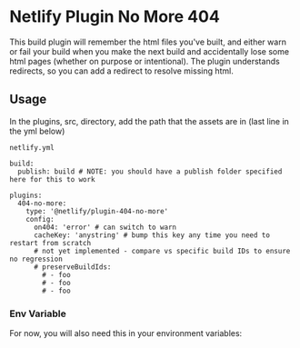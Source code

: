 # Netlify Plugin No More 404 

This build plugin will remember the html files you've built, and either warn or fail your build when you make the next build and accidentally lose some html pages (whether on purpose or intentional). The plugin understands redirects, so you can add a redirect to resolve missing html.

## Usage

In the plugins, src, directory, add the path that the assets are in (last line in the yml below)

`netlify.yml`

```
build:
  publish: build # NOTE: you should have a publish folder specified here for this to work

plugins:
  404-no-more:
    type: '@netlify/plugin-404-no-more'
    config:
      on404: 'error' # can switch to warn
      cacheKey: 'anystring' # bump this key any time you need to restart from scratch
      # not yet implemented - compare vs specific build IDs to ensure no regression
      # preserveBuildIds: 
        # - foo 
        # - foo 
        # - foo 
```


### Env Variable

For now, you will also need this in your environment variables:

